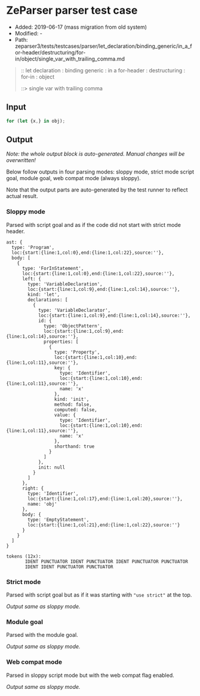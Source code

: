 # ZeParser parser test case

- Added: 2019-06-17 (mass migration from old system)
- Modified: -
- Path: zeparser3/tests/testcases/parser/let_declaration/binding_generic/in_a_for-header/destructuring/for-in/object/single_var_with_trailing_comma.md

> :: let declaration : binding generic : in a for-header : destructuring : for-in : object
>
> ::> single var with trailing comma

## Input

`````js
for (let {x,} in obj);
`````

## Output

_Note: the whole output block is auto-generated. Manual changes will be overwritten!_

Below follow outputs in four parsing modes: sloppy mode, strict mode script goal, module goal, web compat mode (always sloppy).

Note that the output parts are auto-generated by the test runner to reflect actual result.

### Sloppy mode

Parsed with script goal and as if the code did not start with strict mode header.

`````
ast: {
  type: 'Program',
  loc:{start:{line:1,col:0},end:{line:1,col:22},source:''},
  body: [
    {
      type: 'ForInStatement',
      loc:{start:{line:1,col:0},end:{line:1,col:22},source:''},
      left: {
        type: 'VariableDeclaration',
        loc:{start:{line:1,col:9},end:{line:1,col:14},source:''},
        kind: 'let',
        declarations: [
          {
            type: 'VariableDeclarator',
            loc:{start:{line:1,col:9},end:{line:1,col:14},source:''},
            id: {
              type: 'ObjectPattern',
              loc:{start:{line:1,col:9},end:{line:1,col:14},source:''},
              properties: [
                {
                  type: 'Property',
                  loc:{start:{line:1,col:10},end:{line:1,col:11},source:''},
                  key: {
                    type: 'Identifier',
                    loc:{start:{line:1,col:10},end:{line:1,col:11},source:''},
                    name: 'x'
                  },
                  kind: 'init',
                  method: false,
                  computed: false,
                  value: {
                    type: 'Identifier',
                    loc:{start:{line:1,col:10},end:{line:1,col:11},source:''},
                    name: 'x'
                  },
                  shorthand: true
                }
              ]
            },
            init: null
          }
        ]
      },
      right: {
        type: 'Identifier',
        loc:{start:{line:1,col:17},end:{line:1,col:20},source:''},
        name: 'obj'
      },
      body: {
        type: 'EmptyStatement',
        loc:{start:{line:1,col:21},end:{line:1,col:22},source:''}
      }
    }
  ]
}

tokens (12x):
       IDENT PUNCTUATOR IDENT PUNCTUATOR IDENT PUNCTUATOR PUNCTUATOR
       IDENT IDENT PUNCTUATOR PUNCTUATOR
`````

### Strict mode

Parsed with script goal but as if it was starting with `"use strict"` at the top.

_Output same as sloppy mode._

### Module goal

Parsed with the module goal.

_Output same as sloppy mode._

### Web compat mode

Parsed in sloppy script mode but with the web compat flag enabled.

_Output same as sloppy mode._
